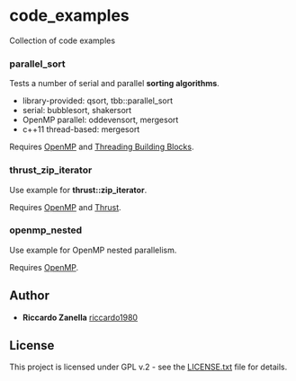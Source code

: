 # code_examples
Collection of code examples

### parallel_sort
Tests a number of serial and parallel **sorting algorithms**.

- library-provided: qsort, tbb::parallel_sort
- serial: bubblesort, shakersort
- OpenMP parallel: oddevensort, mergesort
- c++11 thread-based: mergesort

Requires [OpenMP][1] and [Threading Building Blocks][2].
 
### thrust_zip_iterator
Use example for **thrust::zip_iterator**.

Requires [OpenMP][1] and [Thrust][3].

### openmp_nested 
Use example for OpenMP nested parallelism. 

Requires [OpenMP][1].

## Author

* **Riccardo Zanella** [riccardo1980](https://github.com/riccardo1980)

## License
This project is licensed under GPL v.2 - see the [LICENSE.txt](LICENSE.txt) file for details. 


[1]: http://www.openmp.org
[2]: https://www.threadingbuildingblocks.org
[3]: https://github.com/thrust


